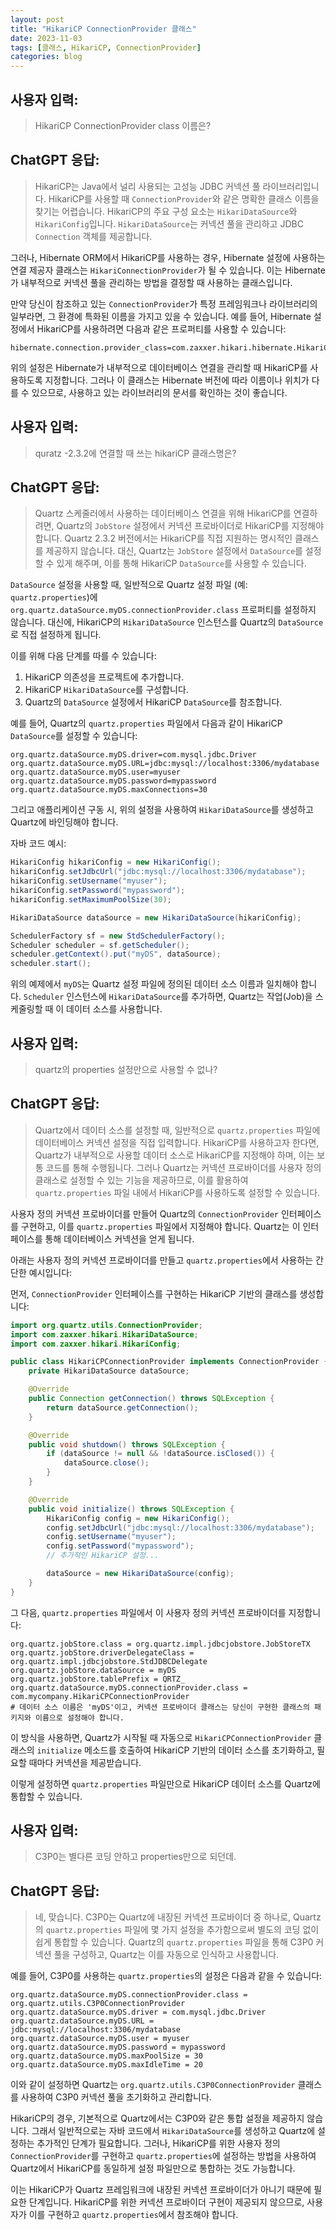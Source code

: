 ```yaml
---
layout: post
title: "HikariCP ConnectionProvider 클래스"
date: 2023-11-03
tags: [클래스, HikariCP, ConnectionProvider]
categories: blog
---
```


## 사용자 입력:
> HikariCP ConnectionProvider class 이름은?

## ChatGPT 응답:
> HikariCP는 Java에서 널리 사용되는 고성능 JDBC 커넥션 풀 라이브러리입니다. HikariCP를 사용할 때 `ConnectionProvider`와 같은 명확한 클래스 이름을 찾기는 어렵습니다. HikariCP의 주요 구성 요소는 `HikariDataSource`와 `HikariConfig`입니다. `HikariDataSource`는 커넥션 풀을 관리하고 JDBC `Connection` 객체를 제공합니다.

그러나, Hibernate ORM에서 HikariCP를 사용하는 경우, Hibernate 설정에 사용하는 연결 제공자 클래스는 `HikariConnectionProvider`가 될 수 있습니다. 이는 Hibernate가 내부적으로 커넥션 풀을 관리하는 방법을 결정할 때 사용하는 클래스입니다.

만약 당신이 참조하고 있는 `ConnectionProvider`가 특정 프레임워크나 라이브러리의 일부라면, 그 환경에 특화된 이름을 가지고 있을 수 있습니다. 예를 들어, Hibernate 설정에서 HikariCP를 사용하려면 다음과 같은 프로퍼티를 사용할 수 있습니다:

```properties
hibernate.connection.provider_class=com.zaxxer.hikari.hibernate.HikariConnectionProvider
```

위의 설정은 Hibernate가 내부적으로 데이터베이스 연결을 관리할 때 HikariCP를 사용하도록 지정합니다. 그러나 이 클래스는 Hibernate 버전에 따라 이름이나 위치가 다를 수 있으므로, 사용하고 있는 라이브러리의 문서를 확인하는 것이 좋습니다.

## 사용자 입력:
> quratz -2.3.2에 연결할 때 쓰는 hikariCP 클래스명은?

## ChatGPT 응답:
> Quartz 스케줄러에서 사용하는 데이터베이스 연결을 위해 HikariCP를 연결하려면, Quartz의 `JobStore` 설정에서 커넥션 프로바이더로 HikariCP를 지정해야 합니다. Quartz 2.3.2 버전에서는 HikariCP를 직접 지원하는 명시적인 클래스를 제공하지 않습니다. 대신, Quartz는 `JobStore` 설정에서 `DataSource`를 설정할 수 있게 해주며, 이를 통해 HikariCP `DataSource`를 사용할 수 있습니다.

`DataSource` 설정을 사용할 때, 일반적으로 Quartz 설정 파일 (예: `quartz.properties`)에 `org.quartz.dataSource.myDS.connectionProvider.class` 프로퍼티를 설정하지 않습니다. 대신에, HikariCP의 `HikariDataSource` 인스턴스를 Quartz의 `DataSource`로 직접 설정하게 됩니다.

이를 위해 다음 단계를 따를 수 있습니다:

1. HikariCP 의존성을 프로젝트에 추가합니다.
2. HikariCP `HikariDataSource`를 구성합니다.
3. Quartz의 `DataSource` 설정에서 HikariCP `DataSource`를 참조합니다.

예를 들어, Quartz의 `quartz.properties` 파일에서 다음과 같이 HikariCP `DataSource`를 설정할 수 있습니다:

```properties
org.quartz.dataSource.myDS.driver=com.mysql.jdbc.Driver
org.quartz.dataSource.myDS.URL=jdbc:mysql://localhost:3306/mydatabase
org.quartz.dataSource.myDS.user=myuser
org.quartz.dataSource.myDS.password=mypassword
org.quartz.dataSource.myDS.maxConnections=30
```

그리고 애플리케이션 구동 시, 위의 설정을 사용하여 `HikariDataSource`를 생성하고 Quartz에 바인딩해야 합니다.

자바 코드 예시:

```java
HikariConfig hikariConfig = new HikariConfig();
hikariConfig.setJdbcUrl("jdbc:mysql://localhost:3306/mydatabase");
hikariConfig.setUsername("myuser");
hikariConfig.setPassword("mypassword");
hikariConfig.setMaximumPoolSize(30);

HikariDataSource dataSource = new HikariDataSource(hikariConfig);

SchedulerFactory sf = new StdSchedulerFactory();
Scheduler scheduler = sf.getScheduler();
scheduler.getContext().put("myDS", dataSource);
scheduler.start();
```

위의 예제에서 `myDS`는 Quartz 설정 파일에 정의된 데이터 소스 이름과 일치해야 합니다. `Scheduler` 인스턴스에 `HikariDataSource`를 추가하면, Quartz는 작업(Job)을 스케줄링할 때 이 데이터 소스를 사용합니다.

## 사용자 입력:
> quartz의  properties 설정만으로 사용할 수 없나?

## ChatGPT 응답:
> Quartz에서 데이터 소스를 설정할 때, 일반적으로 `quartz.properties` 파일에 데이터베이스 커넥션 설정을 직접 입력합니다. HikariCP를 사용하고자 한다면, Quartz가 내부적으로 사용할 데이터 소스로 HikariCP를 지정해야 하며, 이는 보통 코드를 통해 수행됩니다. 그러나 Quartz는 커넥션 프로바이더를 사용자 정의 클래스로 설정할 수 있는 기능을 제공하므로, 이를 활용하여 `quartz.properties` 파일 내에서 HikariCP를 사용하도록 설정할 수 있습니다.

사용자 정의 커넥션 프로바이더를 만들어 Quartz의 `ConnectionProvider` 인터페이스를 구현하고, 이를 `quartz.properties` 파일에서 지정해야 합니다. Quartz는 이 인터페이스를 통해 데이터베이스 커넥션을 얻게 됩니다.

아래는 사용자 정의 커넥션 프로바이더를 만들고 `quartz.properties`에서 사용하는 간단한 예시입니다:

먼저, `ConnectionProvider` 인터페이스를 구현하는 HikariCP 기반의 클래스를 생성합니다:

```java
import org.quartz.utils.ConnectionProvider;
import com.zaxxer.hikari.HikariDataSource;
import com.zaxxer.hikari.HikariConfig;

public class HikariCPConnectionProvider implements ConnectionProvider {
    private HikariDataSource dataSource;

    @Override
    public Connection getConnection() throws SQLException {
        return dataSource.getConnection();
    }

    @Override
    public void shutdown() throws SQLException {
        if (dataSource != null && !dataSource.isClosed()) {
            dataSource.close();
        }
    }

    @Override
    public void initialize() throws SQLException {
        HikariConfig config = new HikariConfig();
        config.setJdbcUrl("jdbc:mysql://localhost:3306/mydatabase");
        config.setUsername("myuser");
        config.setPassword("mypassword");
        // 추가적인 HikariCP 설정...

        dataSource = new HikariDataSource(config);
    }
}
```

그 다음, `quartz.properties` 파일에서 이 사용자 정의 커넥션 프로바이더를 지정합니다:

```properties
org.quartz.jobStore.class = org.quartz.impl.jdbcjobstore.JobStoreTX
org.quartz.jobStore.driverDelegateClass = org.quartz.impl.jdbcjobstore.StdJDBCDelegate
org.quartz.jobStore.dataSource = myDS
org.quartz.jobStore.tablePrefix = QRTZ_
org.quartz.dataSource.myDS.connectionProvider.class = com.mycompany.HikariCPConnectionProvider
# 데이터 소스 이름은 'myDS'이고, 커넥션 프로바이더 클래스는 당신이 구현한 클래스의 패키지와 이름으로 설정해야 합니다.
```

이 방식을 사용하면, Quartz가 시작될 때 자동으로 `HikariCPConnectionProvider` 클래스의 `initialize` 메소드를 호출하여 HikariCP 기반의 데이터 소스를 초기화하고, 필요할 때마다 커넥션을 제공받습니다.

이렇게 설정하면 `quartz.properties` 파일만으로 HikariCP 데이터 소스를 Quartz에 통합할 수 있습니다.

## 사용자 입력:
> C3P0는 별다른 코딩 안하고 properties만으로 되던데.

## ChatGPT 응답:
> 네, 맞습니다. C3P0는 Quartz에 내장된 커넥션 프로바이더 중 하나로, Quartz의 `quartz.properties` 파일에 몇 가지 설정을 추가함으로써 별도의 코딩 없이 쉽게 통합할 수 있습니다. Quartz의 `quartz.properties` 파일을 통해 C3P0 커넥션 풀을 구성하고, Quartz는 이를 자동으로 인식하고 사용합니다.

예를 들어, C3P0를 사용하는 `quartz.properties`의 설정은 다음과 같을 수 있습니다:

```properties
org.quartz.dataSource.myDS.connectionProvider.class = org.quartz.utils.C3P0ConnectionProvider
org.quartz.dataSource.myDS.driver = com.mysql.jdbc.Driver
org.quartz.dataSource.myDS.URL = jdbc:mysql://localhost:3306/mydatabase
org.quartz.dataSource.myDS.user = myuser
org.quartz.dataSource.myDS.password = mypassword
org.quartz.dataSource.myDS.maxPoolSize = 30
org.quartz.dataSource.myDS.maxIdleTime = 20
```

이와 같이 설정하면 Quartz는 `org.quartz.utils.C3P0ConnectionProvider` 클래스를 사용하여 C3P0 커넥션 풀을 초기화하고 관리합니다.

HikariCP의 경우, 기본적으로 Quartz에서는 C3P0와 같은 통합 설정을 제공하지 않습니다. 그래서 일반적으로는 자바 코드에서 `HikariDataSource`를 생성하고 Quartz에 설정하는 추가적인 단계가 필요합니다. 그러나, HikariCP를 위한 사용자 정의 `ConnectionProvider`를 구현하고 `quartz.properties`에 설정하는 방법을 사용하여 Quartz에서 HikariCP를 동일하게 설정 파일만으로 통합하는 것도 가능합니다.

이는 HikariCP가 Quartz 프레임워크에 내장된 커넥션 프로바이더가 아니기 때문에 필요한 단계입니다. HikariCP를 위한 커넥션 프로바이더 구현이 제공되지 않으므로, 사용자가 이를 구현하고 `quartz.properties`에서 참조해야 합니다.

